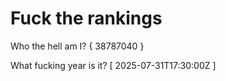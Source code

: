 # Fuck the rankings

Who the hell am I?
{ 38787040 }

What fucking year is it?
[ 2025-07-31T17:30:00Z ]
